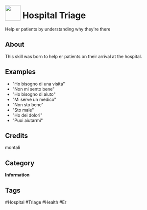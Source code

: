 # <img src="https://raw.githack.com/FortAwesome/Font-Awesome/master/svgs/solid/hospital-user.svg" card_color="#40DBB0" width="50" height="50" style="vertical-align:bottom"/> Hospital Triage
Help er patients by understanding why they're there

## About
This skill was born to help er patients on their arrival at the hospital.

## Examples
* "Ho bisogno di una visita"
* "Non mi sento bene"
* "Ho bisogno di aiuto"
* "Mi serve un medico"
* "Non sto bene"
* "Sto male"
* "Ho dei dolori"
* "Puoi aiutarmi"

## Credits
montali

## Category
**Information**

## Tags
#Hospital
#Triage
#Health
#Er

